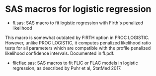 # SAS macros for logistic regression

* fl.sas: SAS macro to fit logistic regression with Firth's penalized likelihood 

This macro is somewhat outdated by FIRTH option in PROC LOGISTIC. However, unlike PROC LOGISTIC, it computes penalized likelihood ratio tests for all parameters which are compatible with the profile penalized likelihood confidence intervals.
Documented in fl.pdf.

* flicflac.sas: SAS macros to fit FLIC or FLAC models in logistic regression, as described by Puhr et al, StatMed 2017.
